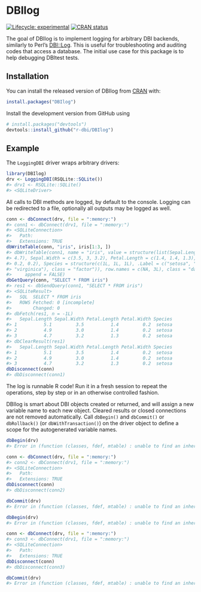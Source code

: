 
<!-- README.md is generated from README.Rmd. Please edit that file -->

# DBIlog

<!-- badges: start -->

[![Lifecycle:
experimental](https://img.shields.io/badge/lifecycle-experimental-orange.svg)](https://www.tidyverse.org/lifecycle/#experimental)
[![CRAN
status](https://www.r-pkg.org/badges/version/DBIlog)](https://cran.r-project.org/package=DBIlog)
<!-- badges: end -->

The goal of DBIlog is to implement logging for arbitrary DBI backends,
similarly to Perl’s [DBI::Log](https://metacpan.org/pod/DBI::Log). This
is useful for troubleshooting and auditing codes that access a database.
The initial use case for this package is to help debugging DBItest
tests.

## Installation

You can install the released version of DBIlog from
[CRAN](https://CRAN.R-project.org) with:

``` r
install.packages("DBIlog")
```

Install the development version from GitHub using

``` r
# install.packages("devtools")
devtools::install_github("r-dbi/DBIlog")
```

## Example

The `LoggingDBI` driver wraps arbitrary drivers:

``` r
library(DBIlog)
drv <- LoggingDBI(RSQLite::SQLite())
#> drv1 <- RSQLite::SQLite()
#> <SQLiteDriver>
```

All calls to DBI methods are logged, by default to the console. Logging
can be redirected to a file, optionally all outputs may be logged as
well.

``` r
conn <- dbConnect(drv, file = ":memory:")
#> conn1 <- dbConnect(drv1, file = ":memory:")
#> <SQLiteConnection>
#>   Path: 
#>   Extensions: TRUE
dbWriteTable(conn, "iris", iris[1:3, ])
#> dbWriteTable(conn1, name = "iris", value = structure(list(Sepal.Length = c(5.1, 4.9, 
#> 4.7), Sepal.Width = c(3.5, 3, 3.2), Petal.Length = c(1.4, 1.4, 1.3), Petal.Width = c(0.2, 
#> 0.2, 0.2), Species = structure(c(1L, 1L, 1L), .Label = c("setosa", "versicolor", 
#> "virginica"), class = "factor")), row.names = c(NA, 3L), class = "data.frame"), overwrite = FALSE, 
#>     append = FALSE)
dbGetQuery(conn, "SELECT * FROM iris")
#> res1 <- dbSendQuery(conn1, "SELECT * FROM iris")
#> <SQLiteResult>
#>   SQL  SELECT * FROM iris
#>   ROWS Fetched: 0 [incomplete]
#>        Changed: 0
#> dbFetch(res1, n = -1L)
#>   Sepal.Length Sepal.Width Petal.Length Petal.Width Species
#> 1          5.1         3.5          1.4         0.2  setosa
#> 2          4.9         3.0          1.4         0.2  setosa
#> 3          4.7         3.2          1.3         0.2  setosa
#> dbClearResult(res1)
#>   Sepal.Length Sepal.Width Petal.Length Petal.Width Species
#> 1          5.1         3.5          1.4         0.2  setosa
#> 2          4.9         3.0          1.4         0.2  setosa
#> 3          4.7         3.2          1.3         0.2  setosa
dbDisconnect(conn)
#> dbDisconnect(conn1)
```

The log is runnable R code\! Run it in a fresh session to repeat the
operations, step by step or in an otherwise controlled fashion.

DBIlog is smart about DBI objects created or returned, and will assign a
new variable name to each new object. Cleared results or closed
connections are not removed automatically. Call `dbBegin()` and
`dbCommit()` or `dbRollback()` (or `dbWithTransaction()`) on the driver
object to define a scope for the autogenerated variable names.

``` r
dbBegin(drv)
#> Error in (function (classes, fdef, mtable) : unable to find an inherited method for function 'dbBegin' for signature '"LoggingDBIDriver"'

conn <- dbConnect(drv, file = ":memory:")
#> conn2 <- dbConnect(drv1, file = ":memory:")
#> <SQLiteConnection>
#>   Path: 
#>   Extensions: TRUE
dbDisconnect(conn)
#> dbDisconnect(conn2)

dbCommit(drv)
#> Error in (function (classes, fdef, mtable) : unable to find an inherited method for function 'dbCommit' for signature '"LoggingDBIDriver"'

dbBegin(drv)
#> Error in (function (classes, fdef, mtable) : unable to find an inherited method for function 'dbBegin' for signature '"LoggingDBIDriver"'

conn <- dbConnect(drv, file = ":memory:")
#> conn3 <- dbConnect(drv1, file = ":memory:")
#> <SQLiteConnection>
#>   Path: 
#>   Extensions: TRUE
dbDisconnect(conn)
#> dbDisconnect(conn3)

dbCommit(drv)
#> Error in (function (classes, fdef, mtable) : unable to find an inherited method for function 'dbCommit' for signature '"LoggingDBIDriver"'
```

